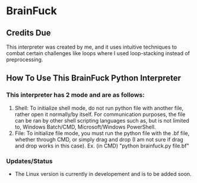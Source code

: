 # BrainFuck
## Credits Due
This interpreter was created by me, and it uses intuitive techniques to combat certain challenges like loops where I used loop-stacking instead of preprocessing.

## How To Use This BrainFuck Python Interpreter

### This interpreter has 2 mode and are as follows:
1. Shell: To initialize shell mode, do not run python file with another file, rather open it normally/by itself. For communication purposes, the file can be ran by other shell scripting languages such as, but is not limited to, Windows Batch/CMD, Microsoft/Windows PowerShell.
2. File: To initialize file mode, you must run the python file with the .bf file, whether through CMD, or simply drag and drop (I am not sure if drag and drop works in this case). Ex. (in CMD) "python brainfuck.py file.bf"

### Updates/Status
- The Linux version is currently in developement and is to be added soon.
